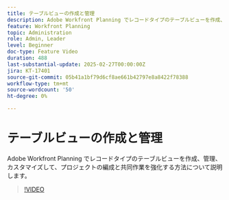 ```yaml
---
title: テーブルビューの作成と管理
description: Adobe Workfront Planning でレコードタイプのテーブルビューを作成、管理、カスタマイズして、プロジェクトの編成と共同作業を強化する方法について説明します。
feature: Workfront Planning
topic: Administration
role: Admin, Leader
level: Beginner
doc-type: Feature Video
duration: 488
last-substantial-update: 2025-02-27T00:00:00Z
jira: KT-17401
source-git-commit: 05b41a1bf79d6cf8ae661b42797e8a8422f78388
workflow-type: tm+mt
source-wordcount: '50'
ht-degree: 0%

---
```



# テーブルビューの作成と管理

Adobe Workfront Planning でレコードタイプのテーブルビューを作成、管理、カスタマイズして、プロジェクトの編成と共同作業を強化する方法について説明します。

>[!VIDEO](https://video.tv.adobe.com/v/3448125/?learn=on&enablevpops&captions=jpn)
